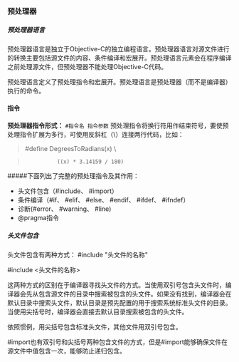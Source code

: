 ### 预处理器

##### 预处理器语言
预处理器语言是独立于Objective-C的独立编程语言。预处理器语言对源文件进行的转换主要包括源文件的内容、条件编译和宏展开。预处理语言元素会在程序编译之前处理源文件，但预处理器不能处理Objective-C代码。

预处理语言定义了预处理指令和宏展开。预处理语言是预处理器（而不是编译器）执行的命令。

#### 指令
**预处理器指令形式：** 
`#指令名 指令参数`
预处理指令将换行符用作结束符号，要使预处理指令扩展为多行，可使用反斜杠（\）连接两行代码，比如：

> \#define DegreesToRadians(x) \ 

>				((x) * 3.14159 / 180)


#####下面列出了完整的预处理指令及其作用：
* 头文件包含（#include、 #import）
* 条件编译（#if、 #elif、 #else、  #endif、  #ifdef、 #ifndef）
* 诊断(#error、 #warning、 #line)
* @pragma指令

##### 头文件包含
头文件包含有两种方式：
\#include "头文件的名称"

\#include <头文件的名称>

这两种方式的区别在于编译器寻找头文件的方式。当使用双引号包含头文件时，编译器会先从包含源文件的目录中搜索被包含的头文件。如果没有找到，编译器会在默认目录中搜索头文件，默认目录是预先配置的用于搜索系统标准头文件的目录。当使用尖括号时，编译器会直接去默认目录搜索被包含的头文件。

依照惯例，用尖括号包含标准头文件，其他文件用双引号包含。

\#import也有双引号和尖括号两种包含文件的方式，但是#import能够确保文件在源文件中值包含一次，能够防止递归包含。